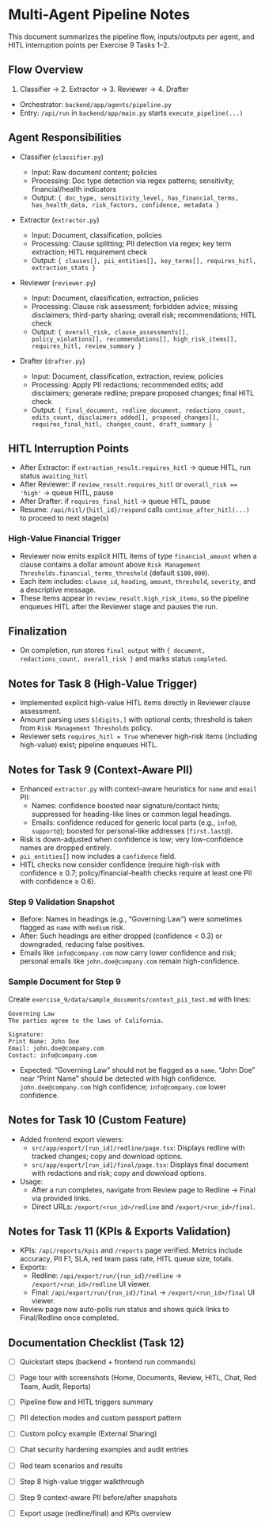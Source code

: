 # Multi-Agent Pipeline Notes

This document summarizes the pipeline flow, inputs/outputs per agent, and HITL interruption points per Exercise 9 Tasks 1–2.

## Flow Overview
1. Classifier → 2. Extractor → 3. Reviewer → 4. Drafter
- Orchestrator: `backend/app/agents/pipeline.py`
- Entry: `/api/run` in `backend/app/main.py` starts `execute_pipeline(...)`

## Agent Responsibilities
- Classifier (`classifier.py`)
  - Input: Raw document content; policies
  - Processing: Doc type detection via regex patterns; sensitivity; financial/health indicators
  - Output: `{ doc_type, sensitivity_level, has_financial_terms, has_health_data, risk_factors, confidence, metadata }`

- Extractor (`extractor.py`)
  - Input: Document, classification, policies
  - Processing: Clause splitting; PII detection via regex; key term extraction; HITL requirement check
  - Output: `{ clauses[], pii_entities[], key_terms[], requires_hitl, extraction_stats }`

- Reviewer (`reviewer.py`)
  - Input: Document, classification, extraction, policies
  - Processing: Clause risk assessment; forbidden advice; missing disclaimers; third-party sharing; overall risk; recommendations; HITL check
  - Output: `{ overall_risk, clause_assessments[], policy_violations[], recommendations[], high_risk_items[], requires_hitl, review_summary }`

- Drafter (`drafter.py`)
  - Input: Document, classification, extraction, review, policies
  - Processing: Apply PII redactions; recommended edits; add disclaimers; generate redline; prepare proposed changes; final HITL check
  - Output: `{ final_document, redline_document, redactions_count, edits_count, disclaimers_added[], proposed_changes[], requires_final_hitl, changes_count, draft_summary }`

## HITL Interruption Points
- After Extractor: if `extraction_result.requires_hitl` → queue HITL, run status `awaiting_hitl`
- After Reviewer: if `review_result.requires_hitl` or `overall_risk == 'high'` → queue HITL, pause
- After Drafter: if `requires_final_hitl` → queue HITL, pause
- Resume: `/api/hitl/{hitl_id}/respond` calls `continue_after_hitl(...)` to proceed to next stage(s)

### High-Value Financial Trigger
- Reviewer now emits explicit HITL items of type `financial_amount` when a clause contains a dollar amount above `Risk Management Thresholds.financial_terms_threshold` (default `$100,000`).
- Each item includes: `clause_id`, `heading`, `amount`, `threshold`, `severity`, and a descriptive message.
- These items appear in `review_result.high_risk_items`, so the pipeline enqueues HITL after the Reviewer stage and pauses the run.

## Finalization
- On completion, run stores `final_output` with `{ document, redactions_count, overall_risk }` and marks status `completed`.

## Notes for Task 8 (High-Value Trigger)
- Implemented explicit high-value HITL items directly in Reviewer clause assessment.
- Amount parsing uses `$[digits,]` with optional cents; threshold is taken from `Risk Management Thresholds` policy.
- Reviewer sets `requires_hitl = True` whenever high-risk items (including high-value) exist; pipeline enqueues HITL.

## Notes for Task 9 (Context-Aware PII)
- Enhanced `extractor.py` with context-aware heuristics for `name` and `email` PII:
  - Names: confidence boosted near signature/contact hints; suppressed for heading-like lines or common legal headings.
  - Emails: confidence reduced for generic local parts (e.g., `info@`, `support@`); boosted for personal-like addresses (`first.last@`).
- Risk is down-adjusted when confidence is low; very low-confidence names are dropped entirely.
- `pii_entities[]` now includes a `confidence` field.
- HITL checks now consider confidence (require high-risk with confidence ≥ 0.7; policy/financial-health checks require at least one PII with confidence ≥ 0.6).

### Step 9 Validation Snapshot
- Before: Names in headings (e.g., “Governing Law”) were sometimes flagged as `name` with `medium` risk.
- After: Such headings are either dropped (confidence < 0.3) or downgraded, reducing false positives.
- Emails like `info@company.com` now carry lower confidence and risk; personal emails like `john.doe@company.com` remain high-confidence.

### Sample Document for Step 9
Create `exercise_9/data/sample_documents/context_pii_test.md` with lines:

```
Governing Law
The parties agree to the laws of California.

Signature:
Print Name: John Doe
Email: john.doe@company.com
Contact: info@company.com
```

- Expected: “Governing Law” should not be flagged as a `name`. “John Doe” near “Print Name” should be detected with high confidence. `john.doe@company.com` high confidence; `info@company.com` lower confidence.

## Notes for Task 10 (Custom Feature)
- Added frontend export viewers:
  - `src/app/export/[run_id]/redline/page.tsx`: Displays redline with tracked changes; copy and download options.
  - `src/app/export/[run_id]/final/page.tsx`: Displays final document with redactions and risk; copy and download options.
- Usage:
  - After a run completes, navigate from Review page to Redline → Final via provided links.
  - Direct URLs: `/export/<run_id>/redline` and `/export/<run_id>/final`.

## Notes for Task 11 (KPIs & Exports Validation)
- KPIs: `/api/reports/kpis` and `/reports` page verified. Metrics include accuracy, PII F1, SLA, red team pass rate, HITL queue size, totals.
- Exports:
  - Redline: `/api/export/run/{run_id}/redline` → `/export/<run_id>/redline` UI viewer.
  - Final: `/api/export/run/{run_id}/final` → `/export/<run_id>/final` UI viewer.
- Review page now auto-polls run status and shows quick links to Final/Redline once completed.

## Documentation Checklist (Task 12)
- [ ] Quickstart steps (backend + frontend run commands)
- [ ] Page tour with screenshots (Home, Documents, Review, HITL, Chat, Red Team, Audit, Reports)
- [ ] Pipeline flow and HITL triggers summary
- [ ] PII detection modes and custom passport pattern
- [ ] Custom policy example (External Sharing)
- [ ] Chat security hardening examples and audit entries
- [ ] Red team scenarios and results
- [ ] Step 8 high-value trigger walkthrough
- [ ] Step 9 context-aware PII before/after snapshots
- [ ] Export usage (redline/final) and KPIs overview

